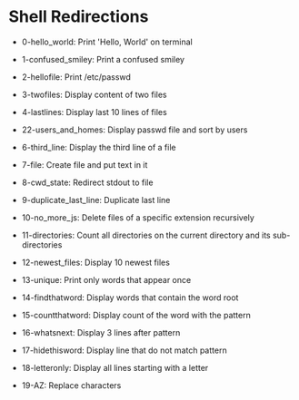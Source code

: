 # Shell Redirections

- 0-hello_world: Print 'Hello, World' on terminal
- 1-confused_smiley: Print a confused smiley
- 2-hellofile: Print /etc/passwd
- 3-twofiles: Display content of two files
- 4-lastlines: Display last 10 lines of files

- 22-users_and_homes: Display passwd file and sort by users

- 6-third_line: Display the third line of a file
- 7-file: Create file and put text in it
- 8-cwd_state: Redirect stdout to file
- 9-duplicate_last_line: Duplicate last line
- 10-no_more_js: Delete files of a specific extension recursively
- 11-directories: Count all directories on the current directory and its sub-directories
- 12-newest_files: Display 10 newest files
- 13-unique: Print only words that appear once
- 14-findthatword: Display words that contain the word root
- 15-countthatword: Display count of the word with the pattern
- 16-whatsnext: Display 3 lines after pattern
- 17-hidethisword: Display line that do not match pattern
- 18-letteronly: Display all lines starting with a letter
- 19-AZ: Replace characters
